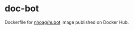 doc-bot
=======

Dockerfile for [nhoag/hubot](https://registry.hub.docker.com/u/nhoag/hubot/) image published on Docker Hub.
